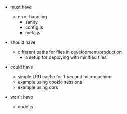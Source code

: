 - must have
	- error handling
		- sanity
		- config.js
		- meta.js
- should have
	- different paths for files in development/production
		- a setup for deploying with minified files

- could have
	- simple LRU cache for 1-second microcaching
	- example using cookie sessions
	- example using cors

- won't have
	- node.js